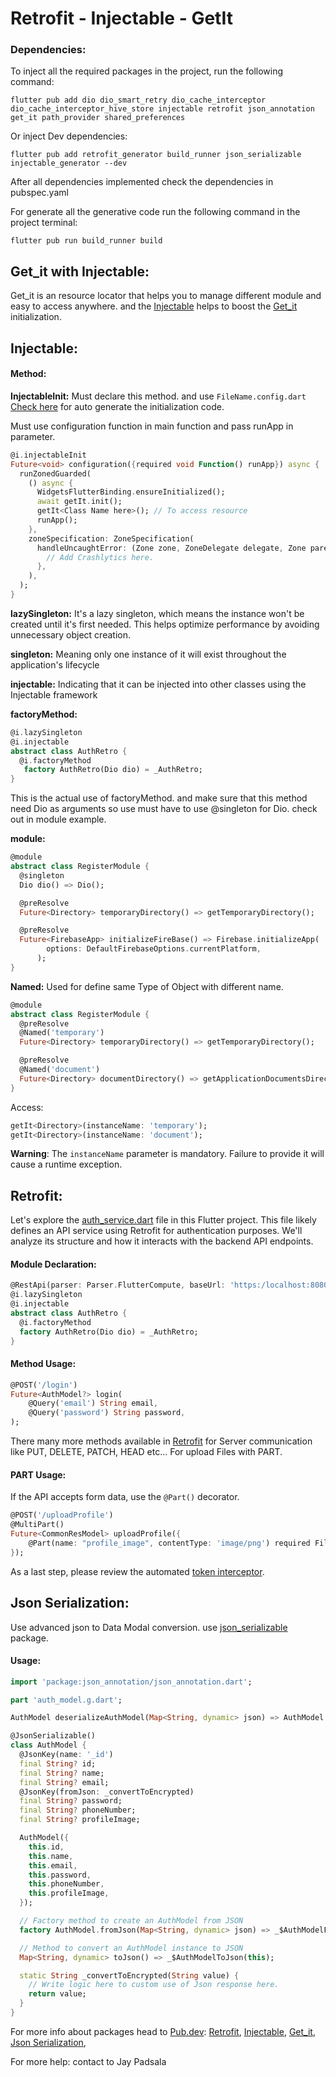 # Retrofit - Injectable - GetIt

### Dependencies:

To inject all the required packages in the project, run the following command:

```
flutter pub add dio dio_smart_retry dio_cache_interceptor dio_cache_interceptor_hive_store injectable retrofit json_annotation get_it path_provider shared_preferences
```

Or inject Dev dependencies:

```
flutter pub add retrofit_generator build_runner json_serializable injectable_generator --dev
```

After all dependencies implemented check the dependencies in pubspec.yaml

For generate all the generative code run the following command in the project terminal:

```
flutter pub run build_runner build
```

## Get_it with Injectable:

Get_it is an resource locator that helps you to manage different module and easy to access anywhere. and the [Injectable](https://pub.dev/packages/injectable) helps to boost the [Get_it](https://pub.dev/packages/get_it) initialization.

## Injectable:
#### Method:
**InjectableInit:** Must declare this method. and use `FileName.config.dart` [Check here](https://github.com/harshil-kmphitech/flutter_new_structure/blob/main/lib/app/utils/helpers/injectable/injectable.dart) for auto generate the initialization code.

Must use configuration function in main function and pass runApp in parameter.

``` dart
@i.injectableInit
Future<void> configuration({required void Function() runApp}) async {
  runZonedGuarded(
    () async {
      WidgetsFlutterBinding.ensureInitialized();
      await getIt.init();
      getIt<Class Name here>(); // To access resource
      runApp();
    },
    zoneSpecification: ZoneSpecification(
      handleUncaughtError: (Zone zone, ZoneDelegate delegate, Zone parent, Object error, StackTrace stackTrace) {
        // Add Crashlytics here.
      },
    ),
  );
}
```
**lazySingleton:** It's a lazy singleton, which means the instance won't be created until it's first needed. This helps optimize performance by avoiding unnecessary object creation.

**singleton:** Meaning only one instance of it will exist throughout the application's lifecycle

**injectable:** Indicating that it can be injected into other classes using the Injectable framework

**factoryMethod:**
```dart
@i.lazySingleton
@i.injectable
abstract class AuthRetro {
  @i.factoryMethod
   factory AuthRetro(Dio dio) = _AuthRetro;
}
```

This is the actual use of factoryMethod. and make sure that this method need Dio as arguments so use must have to use @singleton for Dio. check out in module example.

**module:**
```dart
@module
abstract class RegisterModule {
  @singleton
  Dio dio() => Dio();

  @preResolve
  Future<Directory> temporaryDirectory() => getTemporaryDirectory();

  @preResolve
  Future<FirebaseApp> initializeFireBase() => Firebase.initializeApp(
        options: DefaultFirebaseOptions.currentPlatform,
      );
}
```

**Named:** Used for define same Type of Object with different name.
```dart
@module
abstract class RegisterModule {
  @preResolve
  @Named('temporary')
  Future<Directory> temporaryDirectory() => getTemporaryDirectory();

  @preResolve
  @Named('document')
  Future<Directory> documentDirectory() => getApplicationDocumentsDirectory();
}
```

Access:
```dart
getIt<Directory>(instanceName: 'temporary');
getIt<Directory>(instanceName: 'document');
```

**Warning**: The `instanceName` parameter is mandatory. Failure to provide it will cause a runtime exception.


## Retrofit:

Let's explore the [auth_service.dart](https://github.com/harshil-kmphitech/flutter_new_structure/blob/main/lib/app/data/services/authService/auth_service.dart) file in this Flutter project. This file likely defines an API service using Retrofit for authentication purposes. We'll analyze its structure and how it interacts with the backend API endpoints.

#### Module Declaration:

```dart
@RestApi(parser: Parser.FlutterCompute, baseUrl: 'https:/localhost:8080/')
@i.lazySingleton
@i.injectable
abstract class AuthRetro {
  @i.factoryMethod
  factory AuthRetro(Dio dio) = _AuthRetro;
}
```

#### Method Usage:
```dart
@POST('/login')
Future<AuthModel?> login(
    @Query('email') String email,
    @Query('password') String password,
);
```

There many more methods available in [Retrofit](https://pub.dev/packages/retrofit) for Server communication like PUT, DELETE, PATCH, HEAD etc...
For upload Files with PART.

#### PART Usage:

If the API accepts form data, use the `@Part()` decorator.

```dart
@POST('/uploadProfile')
@MultiPart()
Future<CommonResModel> uploadProfile({
    @Part(name: "profile_image", contentType: 'image/png') required File image,
});
```

As a last step, please review the automated [token interceptor](https://github.com/harshil-kmphitech/flutter_new_structure/blob/main/lib/app/utils/helpers/Interceptor/token_interceptor.dart).

## Json Serialization:

Use advanced json to Data Modal conversion. use [json_serializable](https://pub.dev/packages/json_serializable) package.

#### Usage:

```dart
import 'package:json_annotation/json_annotation.dart';

part 'auth_model.g.dart';

AuthModel deserializeAuthModel(Map<String, dynamic> json) => AuthModel.fromJson(json);

@JsonSerializable()
class AuthModel {
  @JsonKey(name: '_id')
  final String? id;
  final String? name;
  final String? email;
  @JsonKey(fromJson: _convertToEncrypted)
  final String? password;
  final String? phoneNumber;
  final String? profileImage;

  AuthModel({
    this.id,
    this.name,
    this.email,
    this.password,
    this.phoneNumber,
    this.profileImage,
  });

  // Factory method to create an AuthModel from JSON
  factory AuthModel.fromJson(Map<String, dynamic> json) => _$AuthModelFromJson(json);

  // Method to convert an AuthModel instance to JSON
  Map<String, dynamic> toJson() => _$AuthModelToJson(this);

  static String _convertToEncrypted(String value) {
    // Write logic here to custom use of Json response here.
    return value;
  }
}
```

For more info about packages head to [Pub.dev](https://pub.dev/):
[Retrofit](https://pub.dev/packages/retrofit), 
[Injectable](https://pub.dev/packages/injectable), 
[Get_it](https://pub.dev/packages/get_it), 
[Json Serialization](https://pub.dev/packages/json_serializable), 

For more help: contact to Jay Padsala